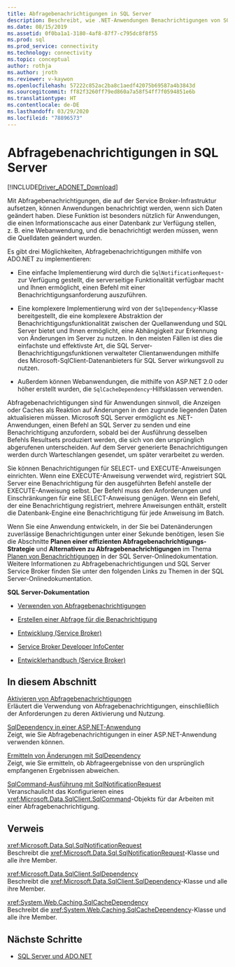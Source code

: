```yaml
---
title: Abfragebenachrichtigungen in SQL Server
description: Beschreibt, wie .NET-Anwendungen Benachrichtigungen von SQL Server anfordern können, wenn sich Daten geändert haben.
ms.date: 08/15/2019
ms.assetid: 0f0ba1a1-3180-4af8-87f7-c795dc8f8f55
ms.prod: sql
ms.prod_service: connectivity
ms.technology: connectivity
ms.topic: conceptual
author: rothja
ms.author: jroth
ms.reviewer: v-kaywon
ms.openlocfilehash: 57222c852ac2ba8c1aedf42075b69587a4b3843d
ms.sourcegitcommit: ff82f3260ff79ed860a7a58f54ff7f0594851e6b
ms.translationtype: HT
ms.contentlocale: de-DE
ms.lasthandoff: 03/29/2020
ms.locfileid: "78896573"
---
```

# <a name="query-notifications-in-sql-server"></a>Abfragebenachrichtigungen in SQL Server

[!INCLUDE[Driver_ADONET_Download](../../../includes/driver_adonet_download.md)]

Mit Abfragebenachrichtigungen, die auf der Service Broker-Infrastruktur aufsetzen, können Anwendungen benachrichtigt werden, wenn sich Daten geändert haben. Diese Funktion ist besonders nützlich für Anwendungen, die einen Informationscache aus einer Datenbank zur Verfügung stellen, z. B. eine Webanwendung, und die benachrichtigt werden müssen, wenn die Quelldaten geändert wurden.  
  
Es gibt drei Möglichkeiten, Abfragebenachrichtigungen mithilfe von ADO.NET zu implementieren:  
  
- Eine einfache Implementierung wird durch die `SqlNotificationRequest`- zur Verfügung gestellt, die serverseitige Funktionalität verfügbar macht und Ihnen ermöglicht, einen Befehl mit einer Benachrichtigungsanforderung auszuführen.  
  
- Eine komplexere Implementierung wird von der `SqlDependency`-Klasse bereitgestellt, die eine komplexere Abstraktion der Benachrichtigungsfunktionalität zwischen der Quellanwendung und SQL Server bietet und Ihnen ermöglicht, eine Abhängigkeit zur Erkennung von Änderungen im Server zu nutzen. In den meisten Fällen ist dies die einfachste und effektivste Art, die SQL Server-Benachrichtigungsfunktionen verwalteter Clientanwendungen mithilfe des Microsoft-SqlClient-Datenanbieters für SQL Server wirkungsvoll zu nutzen.  
  
- Außerdem können Webanwendungen, die mithilfe von ASP.NET 2.0 oder höher erstellt wurden, die `SqlCacheDependency`-Hilfsklassen verwenden.  
  
Abfragebenachrichtigungen sind für Anwendungen sinnvoll, die Anzeigen oder Caches als Reaktion auf Änderungen in den zugrunde liegenden Daten aktualisieren müssen. Microsoft SQL Server ermöglicht es .NET-Anwendungen, einen Befehl an SQL Server zu senden und eine Benachrichtigung anzufordern, sobald bei der Ausführung desselben Befehls Resultsets produziert werden, die sich von den ursprünglich abgerufenen unterscheiden. Auf dem Server generierte Benachrichtigungen werden durch Warteschlangen gesendet, um später verarbeitet zu werden.  
  
Sie können Benachrichtigungen für SELECT- und EXECUTE-Anweisungen einrichten. Wenn eine EXECUTE-Anweisung verwendet wird, registriert SQL Server eine Benachrichtigung für den ausgeführten Befehl anstelle der EXECUTE-Anweisung selbst. Der Befehl muss den Anforderungen und Einschränkungen für eine SELECT-Anweisung genügen. Wenn ein Befehl, der eine Benachrichtigung registriert, mehrere Anweisungen enthält, erstellt die Datenbank-Engine eine Benachrichtigung für jede Anweisung im Batch.  
  
Wenn Sie eine Anwendung entwickeln, in der Sie bei Datenänderungen zuverlässige Benachrichtigungen unter einer Sekunde benötigen, lesen Sie die Abschnitte **Planen einer effizienten Abfragebenachrichtigungs-Strategie** und **Alternativen zu Abfragebenachrichtigungen** im Thema [Planen von Benachrichtigungen](https://go.microsoft.com/fwlink/?LinkId=211984) in der SQL Server-Onlinedokumentation. Weitere Informationen zu Abfragebenachrichtigungen und SQL Server Service Broker finden Sie unter den folgenden Links zu Themen in der SQL Server-Onlinedokumentation.  
  
**SQL Server-Dokumentation**  
  
- [Verwenden von Abfragebenachrichtigungen](https://docs.microsoft.com/previous-versions/sql/sql-server-2008-r2/ms175110(v=sql.105))  
  
- [Erstellen einer Abfrage für die Benachrichtigung](https://docs.microsoft.com/previous-versions/sql/sql-server-2008-r2/ms181122(v=sql.105))  
  
- [Entwicklung (Service Broker)](https://docs.microsoft.com/previous-versions/sql/sql-server-2008-r2/bb522889(v=sql.105))  
  
- [Service Broker Developer InfoCenter](https://docs.microsoft.com/previous-versions/sql/sql-server-2008-r2/ms166100(v=sql.105))  
  
- [Entwicklerhandbuch (Service Broker)](https://docs.microsoft.com/previous-versions/sql/sql-server-2008-r2/bb522908(v=sql.105))  
  
## <a name="in-this-section"></a>In diesem Abschnitt  
[Aktivieren von Abfragebenachrichtigungen](enable-query-notifications.md)  
Erläutert die Verwendung von Abfragebenachrichtigungen, einschließlich der Anforderungen zu deren Aktivierung und Nutzung.  
  
[SqlDependency in einer ASP.NET-Anwendung](sqldependency-aspnet-app.md)  
Zeigt, wie Sie Abfragebenachrichtigungen in einer ASP.NET-Anwendung verwenden können.  
  
[Ermitteln von Änderungen mit SqlDependency](detect-changes-sqldependency.md)  
Zeigt, wie Sie ermitteln, ob Abfrageergebnisse von den ursprünglich empfangenen Ergebnissen abweichen.  
  
[SqlCommand-Ausführung mit SqlNotificationRequest](sqlcommand-execution-sqlnotificationrequest.md)  
Veranschaulicht das Konfigurieren eines <xref:Microsoft.Data.SqlClient.SqlCommand>-Objekts für dar Arbeiten mit einer Abfragebenachrichtigung.  
  
## <a name="reference"></a>Verweis  
<xref:Microsoft.Data.Sql.SqlNotificationRequest>  
Beschreibt die <xref:Microsoft.Data.Sql.SqlNotificationRequest>-Klasse und alle ihre Member.  
  
<xref:Microsoft.Data.SqlClient.SqlDependency>  
Beschreibt die <xref:Microsoft.Data.SqlClient.SqlDependency>-Klasse und alle ihre Member.  
  
<xref:System.Web.Caching.SqlCacheDependency>  
Beschreibt die <xref:System.Web.Caching.SqlCacheDependency>-Klasse und alle ihre Member.  
  
## <a name="next-steps"></a>Nächste Schritte
- [SQL Server und ADO.NET](index.md)
